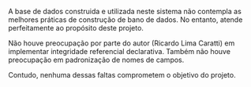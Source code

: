 A base de dados construida e utilizada neste sistema não contempla as melhores práticas de construção de bano de dados.
No entanto, atende perfeitamente ao propósito deste projeto. 

Não houve preocupação por parte do autor (Ricardo Lima Caratti) em implementar integridade referencial declarativa. 
Também não houve preocupação em padronização de nomes de campos.

Contudo, nenhuma dessas faltas comprometem o objetivo do projeto.

 